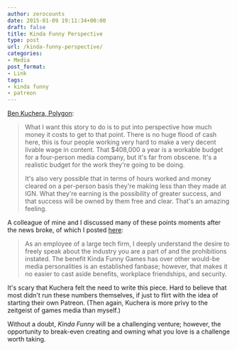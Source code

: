 ```yaml
---
author: zerocounts
date: 2015-01-09 19:11:34+00:00
draft: false
title: Kinda Funny Perspective
type: post
url: /kinda-funny-perspective/
categories:
- Media
post_format:
- Link
tags:
- kinda funny
- patreon
---
```


[Ben Kuchera, Polygon](http://www.polygon.com/2015/1/9/7520193/ign-greg-miller-indie):


<blockquote>What I want this story to do is to put into perspective how much money it costs to get to that point. There is no huge flood of cash here, this is four people working very hard to make a very decent livable wage in content. That $408,000 a year is a workable budget for a four-person media company, but it's far from obscene. It's a realistic budget for the work they're going to be doing.

It's also very possible that in terms of hours worked and money cleared on a per-person basis they're making less than they made at IGN. What they're earning is the possibility of greater success, and that success will be owned by them free and clear. That's an amazing feeling.</blockquote>


A colleague of mine and I discussed many of these points moments after the news broke, of which I posted [here](https://www.zerocounts.net/2015/01/05/greg-miller-colin-moriarty-nick-scarpino-and-tim-gettys-quit-ign/):


<blockquote>As an employee of a large tech firm, I deeply understand the desire to freely speak about the industry you are a part of and the prohibitions instated. The benefit Kinda Funny Games has over other would-be media personalities is an established fanbase; however, that makes it no easier to cast aside benefits, workplace friendships, and security.</blockquote>


It's scary that Kuchera felt the need to write this piece. Hard to believe that most didn't run these numbers themselves, if just to flirt with the idea of starting their own Patreon. (Then again, Kuchera is more privy to the zeitgeist of games media than myself.)

Without a doubt, _Kinda Funny_ will be a challenging venture; however, the opportunity to break-even creating and owning what you love is a challenge worth taking.
